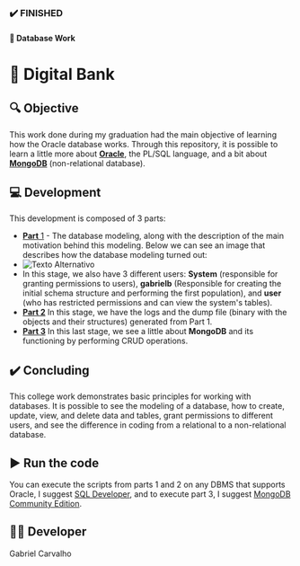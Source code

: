 
### :heavy_check_mark: FINISHED
#### :blue_book: Database Work
# :bank: Digital Bank
## :mag: Objective
This work done during my graduation had the main objective of learning how the Oracle database works. Through this repository, it is possible to learn a little more about **[Oracle](https://www.oracle.com/database/)**, the PL/SQL language, and a bit about [**MongoDB**](https://www.mongodb.com/) (non-relational database).

## :computer: Development
This development is composed of 3 parts:
* [**Part** 1](https://github.com/bielborgesc/digital-bank/tree/main/Part-1) - The database modeling, along with the description of the main motivation behind this modeling. Below we can see an image that describes how the database modeling turned out:
* ![Texto Alternativo](https://onedrive.live.com/?cid=9CF374F93ACC88EC&id=9CF374F93ACC88EC%21125562&parId=root&o=OneUp)
* In this stage, we also have 3 different users: **System** (responsible for granting permissions to users), **gabrielb** (Responsible for creating the initial schema structure and performing the first population), and **user** (who has restricted permissions and can view the system's tables).
* [**Part 2**](https://github.com/bielborgesc/digital-bank/tree/main/Part-2) In this stage, we have the logs and the dump file (binary with the objects and their structures) generated from Part 1.
* [**Part 3**](https://github.com/bielborgesc/digital-bank/tree/main/Part-3) In this last stage, we see a little about **MongoDB** and its functioning by performing CRUD operations.

## :heavy_check_mark: Concluding
This college work demonstrates basic principles for working with databases. It is possible to see the modeling of a database, how to create, update, view, and delete data and tables, grant permissions to different users, and see the difference in coding from a relational to a non-relational database.

## :arrow_forward: Run the code
You can execute the scripts from parts 1 and 2 on any DBMS that supports Oracle, I suggest [SQL Developer](https://www.oracle.com/tools/downloads/sqldev-downloads.html), and to execute part 3, I suggest [MongoDB Community Edition](https://www.mongodb.com/try/download/community).

## :raising_hand_man: Developer
Gabriel Carvalho
